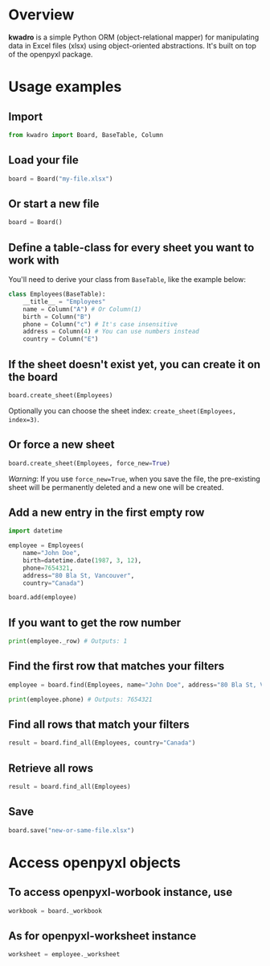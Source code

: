 # Overview
 **kwadro** is a simple Python ORM (object-relational mapper) for manipulating data in Excel files (xlsx) using object-oriented abstractions. It's built on top of the openpyxl package.

# Usage examples
## Import
```python
from kwadro import Board, BaseTable, Column
```

## Load your file
```python
board = Board("my-file.xlsx")
```

## Or start a new file
```python
board = Board()
```

## Define a table-class for every sheet you want to work with
You'll need to derive your class from `BaseTable`, like the example below:
```python
class Employees(BaseTable):
    __title__ = "Employees"
    name = Column("A") # Or Column(1) 
    birth = Column("B")
    phone = Column("c") # It's case insensitive
    address = Column(4) # You can use numbers instead
    country = Column("E")
```

## If the sheet doesn't exist yet, you can create it on the board
```python
board.create_sheet(Employees)
```
Optionally you can choose the sheet index: `create_sheet(Employees, index=3)`.


## Or force a new sheet
```python
board.create_sheet(Employees, force_new=True)
```
*Warning*: If you use `force_new=True`, when you save the file, the pre-existing sheet will be permanently deleted and a new one will be created.

## Add a new entry in the first empty row
```python
import datetime

employee = Employees(
    name="John Doe",
    birth=datetime.date(1987, 3, 12),
    phone=7654321,
    address="80 Bla St, Vancouver",
    country="Canada")

board.add(employee)
```

## If you want to get the row number
```python
print(employee._row) # Outputs: 1
```

## Find the first row that matches your filters
```python
employee = board.find(Employees, name="John Doe", address="80 Bla St, Vancouver")

print(employee.phone) # Outputs: 7654321
```

## Find all rows that match your filters
```python
result = board.find_all(Employees, country="Canada")
```

## Retrieve all rows
```python
result = board.find_all(Employees)
```

## Save
```python
board.save("new-or-same-file.xlsx")
```

# Access openpyxl objects

## To access openpyxl-worbook instance, use
```python
workbook = board._workbook
```

## As for openpyxl-worksheet instance
```python
worksheet = employee._worksheet
```
